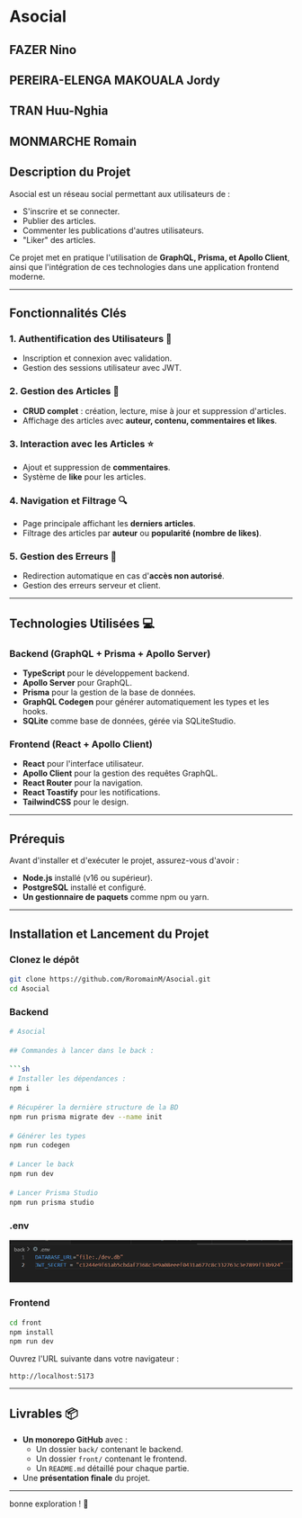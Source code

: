 # Asocial

## FAZER Nino

## PEREIRA-ELENGA MAKOUALA Jordy

## TRAN Huu-Nghia

## MONMARCHE Romain

## Description du Projet

Asocial est un réseau social permettant aux utilisateurs de :

- S'inscrire et se connecter.
- Publier des articles.
- Commenter les publications d'autres utilisateurs.
- "Liker" des articles.

Ce projet met en pratique l'utilisation de **GraphQL, Prisma, et Apollo Client**, ainsi que l'intégration de ces technologies dans une application frontend moderne.

---

## Fonctionnalités Clés

### 1. Authentification des Utilisateurs :closed_lock_with_key:

- Inscription et connexion avec validation.
- Gestion des sessions utilisateur avec JWT.

### 2. Gestion des Articles :pencil:

- **CRUD complet** : création, lecture, mise à jour et suppression d'articles.
- Affichage des articles avec **auteur, contenu, commentaires et likes**.

### 3. Interaction avec les Articles :star:

- Ajout et suppression de **commentaires**.
- Système de **like** pour les articles.

### 4. Navigation et Filtrage :mag:

- Page principale affichant les **derniers articles**.
- Filtrage des articles par **auteur** ou **popularité (nombre de likes)**.

### 5. Gestion des Erreurs :construction:

- Redirection automatique en cas d'**accès non autorisé**.
- Gestion des erreurs serveur et client.

---

## Technologies Utilisées :computer:

### Backend (GraphQL + Prisma + Apollo Server)

- **TypeScript** pour le développement backend.
- **Apollo Server** pour GraphQL.
- **Prisma** pour la gestion de la base de données.
- **GraphQL Codegen** pour générer automatiquement les types et les hooks.
- **SQLite** comme base de données, gérée via SQLiteStudio.

### Frontend (React + Apollo Client)

- **React** pour l'interface utilisateur.
- **Apollo Client** pour la gestion des requêtes GraphQL.
- **React Router** pour la navigation.
- **React Toastify** pour les notifications.
- **TailwindCSS** pour le design.

---

## Prérequis

Avant d'installer et d'exécuter le projet, assurez-vous d'avoir :

- **Node.js** installé (v16 ou supérieur).
- **PostgreSQL** installé et configuré.
- **Un gestionnaire de paquets** comme npm ou yarn.

---

## Installation et Lancement du Projet

### Clonez le dépôt

```sh
git clone https://github.com/RoromainM/Asocial.git
cd Asocial
```

### Backend

````sh
# Asocial

## Commandes à lancer dans le back :

```sh
# Installer les dépendances :
npm i

# Récupérer la dernière structure de la BD
npm run prisma migrate dev --name init

# Générer les types
npm run codegen

# Lancer le back
npm run dev

# Lancer Prisma Studio
npm run prisma studio

````

### .env

![alt env](image.png)

### Frontend

```sh
cd front
npm install
npm run dev
```

Ouvrez l'URL suivante dans votre navigateur :

```
http://localhost:5173
```

---

## Livrables :package:

- **Un monorepo GitHub** avec :
  - Un dossier `back/` contenant le backend.
  - Un dossier `front/` contenant le frontend.
  - Un `README.md` détaillé pour chaque partie.
- Une **présentation finale** du projet.

---

bonne exploration ! :rocket:
